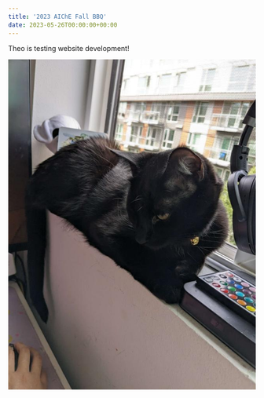 ```yaml
---
title: '2023 AIChE Fall BBQ'
date: 2023-05-26T00:00:00+00:00
---
```


Theo is testing website development!

![](PXL_20230716_220243103.jpg)
